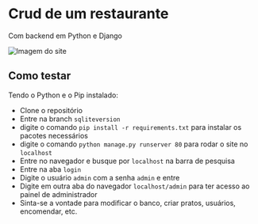 # Crud de um restaurante
Com backend em Python e Django

![Imagem do site](https://i.imgur.com/tphRicL.png)

## Como testar
Tendo o Python e o Pip instalado:
- Clone o repositório
- Entre na branch `sqliteversion`
- digite o comando `pip install -r requirements.txt` para instalar os pacotes necessários
- digite o comando `python manage.py runserver 80` para rodar o site no `localhost`
- Entre no navegador e busque por `localhost` na barra de pesquisa
- Entre na aba `login`
- Digite o usuário `admin` com a senha `admin` e entre
- Digite em outra aba do navegador `localhost/admin` para ter acesso ao painel de administrador
- Sinta-se a vontade para modificar o banco, criar pratos, usuários, encomendar, etc.


